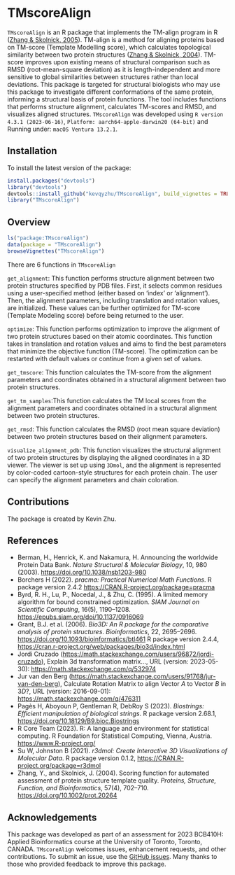 
<!-- README.md is generated from README.Rmd. Please edit that file -->

# TMscoreAlign

<!-- badges: start -->
<!-- badges: end -->

`TMscoreAlign` is an R package that implements the TM-align program in R
([Zhang & Skolnick, 2005](https://doi.org/10.1002/prot.20264)). TM-align
is a method for aligning proteins based on TM-score (Template Modelling
score), which calculates topological similarity between two protein
structures ([Zhang & Skolnick,
2004](https://doi.org/10.1093/nar/gki524)). TM-score improves upon
existing means of structural comparison such as RMSD (root-mean-square
deviation) as it is length-independent and more sensitive to global
similarities between structures rather than local deviations. This
package is targeted for structural biologists who may use this package
to investigate different conformations of the same protein, informing a
structural basis of protein functions. The tool includes functions that
performs structure alignment, calculates TM-scores and RMSD, and
visualizes aligned structures. `TMscoreAlign` was developed using
`R version 4.3.1 (2023-06-16)`,
`Platform: aarch64-apple-darwin20 (64-bit)` and Running under:
`macOS Ventura 13.2.1`.

## Installation

To install the latest version of the package:

``` r
install.packages("devtools")
library("devtools")
devtools::install_github("kevqyzhu/TMscoreAlign", build_vignettes = TRUE)
library("TMscoreAlign")
```

## Overview

``` r
ls("package:TMscoreAlign")
data(package = "TMscoreAlign") 
browseVignettes("TMscoreAlign")
```

There are 6 functions in `TMscoreAlign`

`get_alignment`: This function performs structure alignment between two
protein structures specified by PDB files. First, it selects common
residues using a user-specified method (either based on ‘index’ or
‘alignment’). Then, the alignment parameters, including translation and
rotation values, are initialized. These values can be further optimized
for TM-score (Template Modeling score) before being returned to the
user.

`optimize`: This function performs optimization to improve the alignment
of two protein structures based on their atomic coordinates. This
function takes in translation and rotation values and aims to find the
best parameters that minimize the objective function (TM-score). The
optimization can be restarted with default values or continue from a
given set of values.

`get_tmscore`: This function calculates the TM-score from the alignment
parameters and coordinates obtained in a structural alignment between
two protein structures.

`get_tm_samples`:This function calculates the TM local scores from the
alignment parameters and coordinates obtained in a structural alignment
between two protein structures.

`get_rmsd`: This function calculates the RMSD (root mean square
deviation) between two protein structures based on their alignment
parameters.

`visualize_alignment_pdb`: This function visualizes the structural
alignment of two protein structures by displaying the aligned
coordinates in a 3D viewer. The viewer is set up using `3Dmol`, and the
alignment is represented by color-coded cartoon-style structures for
each protein chain. The user can specify the alignment parameters and
chain coloration.

## Contributions

The package is created by Kevin Zhu.

## References

- Berman, H., Henrick, K. and Nakamura, H. Announcing the worldwide
  Protein Data Bank. *Nature Structural & Molecular Biology*, 10, 980
  (2003). <https://doi.org/10.1038/nsb1203-980>
- Borchers H (2022). *pracma: Practical Numerical Math Functions*. R
  package version 2.4.2 <https://CRAN.R-project.org/package=pracma>
- Byrd, R. H., Lu, P., Nocedal, J., & Zhu, C. (1995). A limited memory
  algorithm for bound constrained optimization. *SIAM Journal on
  Scientific Computing*, 16(5), 1190–1208.
  <https://epubs.siam.org/doi/10.1137/0916069>
- Grant, B.J. et al. (2006). *Bio3D: An R package for the comparative
  analysis of protein structures*. *Bioinformatics*, 22, 2695–2696.
  <https://doi.org/10.1093/bioinformatics/btl461> R package version
  2.4.4, <https://cran.r-project.org/web/packages/bio3d/index.html>
- Jordi Cruzado
  (<https://math.stackexchange.com/users/96872/jordi-cruzado>), Explain
  3d transformation matrix…, URL (version: 2023-05-30):
  <https://math.stackexchange.com/q/532974>
- Jur van den Berg
  (<https://math.stackexchange.com/users/91768/jur-van-den-berg>),
  Calculate Rotation Matrix to align Vector $A$ to Vector $B$ in $3D$?,
  URL (version: 2016-09-01): <https://math.stackexchange.com/q/476311>
- Pagès H, Aboyoun P, Gentleman R, DebRoy S (2023). *Biostrings:
  Efficient manipulation of biological strings*. R package version
  2.68.1, <https://doi.org/10.18129/B9.bioc.Biostrings>
- R Core Team (2023). R: A language and environment for statistical
  computing. R Foundation for Statistical Computing, Vienna, Austria.
  <https://www.R-project.org/>
- Su W, Johnston B (2021). *r3dmol: Create Interactive 3D Visualizations
  of Molecular Data*. R package version 0.1.2,
  <https://CRAN.R-project.org/package=r3dmol>
- Zhang, Y., and Skolnick, J. (2004). Scoring function for automated
  assessment of protein structure template quality. *Proteins,
  Structure, Function, and Bioinformatics*, 57(4), 702–710.
  <https://doi.org/10.1002/prot.20264>

## Acknowledgements

This package was developed as part of an assessment for 2023 BCB410H:
Applied Bioinformatics course at the University of Toronto, Toronto,
CANADA. `TMscoreAlign` welcomes issues, enhancement requests, and other
contributions. To submit an issue, use the [GitHub
issues](https://github.com/anjalisilva/TestingPackage/issues). Many
thanks to those who provided feedback to improve this package.
